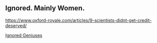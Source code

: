 ## Ignored. Mainly Women.

https://www.oxford-royale.com/articles/9-scientists-didnt-get-credit-deserved/


[Ignored Geniuses](https://www.google.com/search?q=geniuses+who+were+ignored&newwindow=1&sxsrf=ALiCzsaQx5_tuAY6mg8ootcbYSFngRFdDA%3A1667027471606&source=hp&ei=D9JcY5-7Itf_wAOeibW4AQ&iflsig=AJiK0e8AAAAAY1zgHwTAgtiL54n20nwwuYPFIe0Py0dM&ved=0ahUKEwjf_pei8YT7AhXXP3AKHZ5EDRcQ4dUDCAg&uact=5&oq=geniuses+who+were+ignored&gs_lcp=Cgdnd3Mtd2l6EAMyBggAEBYQHjIFCAAQhgMyBQgAEIYDMgUIABCGAzIFCAAQhgM6BAgjECc6BQgAEIAEOg4ILhCABBDHARDRAxDUAjoFCC4QgAQ6CAguEIAEENQCOgcIABCABBAKOgcILhCABBAKUABYpRpg5xtoAHAAeAGAAbwDiAGIF5IBCjE2LjYuMi4wLjGYAQCgAQE&sclient=gws-wiz)
